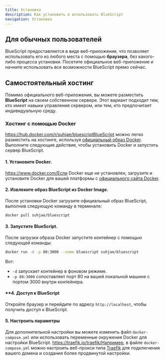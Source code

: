 ```yaml
---
title: Установка
description: Как установить и использовать BlueScript
navigation: Установка
---
```


## Для обычных пользователей

BlueScript предоставляется в виде веб-приложения, что позволяет использовать его из любого места с помощью **браузера**, без какого-либо процесса установки. Посетите официальное веб-приложение и начните использовать все возможности BlueScript прямо сейчас.

## Самостоятельный хостинг

Помимо официального веб-приложения, вы можете разместить **BlueScript** на своем собственном сервере. Этот вариант подходит тем, кто имеет навыки управления сервером, или тем, кто предпочитает индивидуальную среду.

### Хостинг с помощью Docker

https://hub.docker.com/r/suhjae/bluescriptBlueScript можно легко разместить на хостинге, используя [официальный образ Docker](). Выполните следующие действия, чтобы установить Docker и запустить сервер BlueScript.

#### **1. Установите Docker**.

https://www.docker.com/Если Docker еще не установлен, загрузите и установите Docker для вашей платформы с [официального сайта Docker]().

#### **2. Извлеките образ BlueScript из Docker Image**.

После установки Docker загрузите официальный образ BlueScript, выполнив следующую команду в терминале:

```bash
docker pull suhjae/bluescript
```

#### **3. Запустите BlueScript**.

После загрузки образа Docker запустите контейнер с помощью следующей команды:

```bash
docker run -d -p 80:3000 --name bluescript suhjae/bluescript
```

Вот:

- `-d` запускает контейнер в фоновом режиме.
- `-p 80:3000` сопоставляет порт 80 на вашей локальной машине с портом 3000 внутри контейнера.

#### \*\*4. Доступ к BlueScript

Откройте браузер и перейдите по адресу `http://localhost`, чтобы получить доступ к BlueScript.

#### **5. Настроить параметры**

Для дополнительной настройки вы можете изменить файл `docker-compose.yml` или использовать переменные окружения Docker для настройки BlueScript. https://traefik.io/traefik/Например, в файле `docker-compose.yml` можно настроить веб-прокси типа [Traefik]() для подключения вашего домена и создания более продвинутой настройки.
